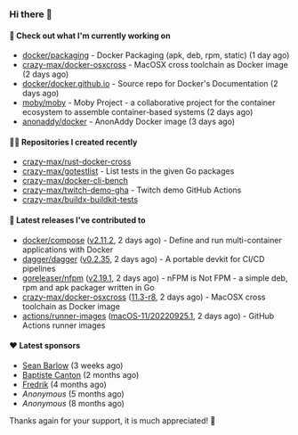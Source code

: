 ### Hi there 👋

#### 👷 Check out what I'm currently working on

- [docker/packaging](https://github.com/docker/packaging) - Docker Packaging (apk, deb, rpm, static) (1 day ago)
- [crazy-max/docker-osxcross](https://github.com/crazy-max/docker-osxcross) - MacOSX cross toolchain as Docker image (2 days ago)
- [docker/docker.github.io](https://github.com/docker/docker.github.io) - Source repo for Docker&#39;s Documentation (2 days ago)
- [moby/moby](https://github.com/moby/moby) - Moby Project - a collaborative project for the container ecosystem to assemble container-based systems (2 days ago)
- [anonaddy/docker](https://github.com/anonaddy/docker) - AnonAddy Docker image (3 days ago)

#### 👨‍💻 Repositories I created recently

- [crazy-max/rust-docker-cross](https://github.com/crazy-max/rust-docker-cross)
- [crazy-max/gotestlist](https://github.com/crazy-max/gotestlist) - List tests in the given Go packages
- [crazy-max/docker-cli-bench](https://github.com/crazy-max/docker-cli-bench)
- [crazy-max/twitch-demo-gha](https://github.com/crazy-max/twitch-demo-gha) - Twitch demo GitHub Actions
- [crazy-max/buildx-buildkit-tests](https://github.com/crazy-max/buildx-buildkit-tests)

#### 🚀 Latest releases I've contributed to

- [docker/compose](https://github.com/docker/compose) ([v2.11.2](https://github.com/docker/compose/releases/tag/v2.11.2), 2 days ago) - Define and run multi-container applications with Docker
- [dagger/dagger](https://github.com/dagger/dagger) ([v0.2.35](https://github.com/dagger/dagger/releases/tag/v0.2.35), 2 days ago) - A portable devkit for CI/CD pipelines
- [goreleaser/nfpm](https://github.com/goreleaser/nfpm) ([v2.19.1](https://github.com/goreleaser/nfpm/releases/tag/v2.19.1), 2 days ago) - nFPM is Not FPM - a simple deb, rpm and apk packager written in Go
- [crazy-max/docker-osxcross](https://github.com/crazy-max/docker-osxcross) ([11.3-r8](https://github.com/crazy-max/docker-osxcross/releases/tag/11.3-r8), 2 days ago) - MacOSX cross toolchain as Docker image
- [actions/runner-images](https://github.com/actions/runner-images) ([macOS-11/20220925.1](https://github.com/actions/runner-images/releases/tag/macOS-11%2F20220925.1), 2 days ago) - GitHub Actions runner images

#### ❤️ Latest sponsors
- [Sean Barlow](https://github.com/woolrab6) (3 weeks ago)
- [Baptiste Canton](https://github.com/batmac) (2 months ago)
- [Fredrik](https://github.com/fredrikscode) (4 months ago)
- _Anonymous_ (5 months ago)
- _Anonymous_ (8 months ago)

Thanks again for your support, it is much appreciated! 🙏
